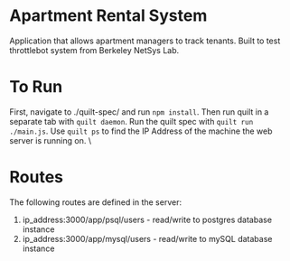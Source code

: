 # Apartment Rental System

Application that allows apartment managers to track tenants. Built to test
throttlebot system from Berkeley NetSys Lab.


# To Run

First, navigate to ./quilt-spec/ and run `npm install`. Then run quilt in a
separate tab with `quilt daemon`. Run the quilt spec with `quilt run
./main.js`. Use `quilt ps` to find the IP Address of the machine the web server
is running on. \\

# Routes

The following routes are defined in the server:
1. ip_address:3000/app/psql/users - read/write to postgres database instance
1. ip_address:3000/app/mysql/users - read/write to mySQL database instance

